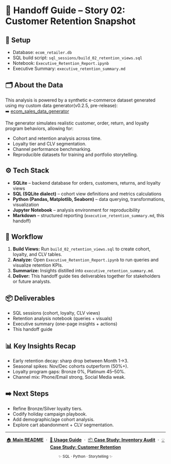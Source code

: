 

# 📑 Handoff Guide – Story 02: Customer Retention Snapshot

## 🔧 Setup
- Database: `ecom_retailer.db`
- SQL build script: `sql_sessions/build_02_retention_views.sql`
- Notebook: `Executive_Retention_Report.ipynb`
- Executive Summary: `executive_retention_summary.md`

## 🗂 About the Data  
This analysis is powered by a synthetic e-commerce dataset generated using my custom data generator(v0.2.5, pre-release):  
➡️ [ecom_sales_data_generator](https://github.com/G-Schumacher44/ecom_sales_data_generator)  

The generator simulates realistic customer, order, return, and loyalty program behaviors, allowing for:  
- Cohort and retention analysis across time.  
- Loyalty tier and CLV segmentation.  
- Channel performance benchmarking.  
- Reproducible datasets for training and portfolio storytelling.  

## ⚙️ Tech Stack
- **SQLite** – backend database for orders, customers, returns, and loyalty views
- **SQL (SQLite dialect)** – cohort view definitions and metrics calculations
- **Python (Pandas, Matplotlib, Seaborn)** – data querying, transformations, visualization
- **Jupyter Notebook** – analysis environment for reproducibility
- **Markdown** – structured reporting (`executive_retention_summary.md`, this handoff)

## 🔄 Workflow

1. **Build Views:** Run `build_02_retention_views.sql` to create cohort, loyalty, and CLV tables.
2. **Analyze:** Open `Executive_Retention_Report.ipynb` to run queries and visualize retention KPIs.
3. **Summarize:** Insights distilled into `executive_retention_summary.md`.
4. **Deliver:** This handoff guide ties deliverables together for stakeholders or future analysts.

## 📦 Deliverables
- SQL sessions (cohort, loyalty, CLV views)
- Retention analysis notebook (queries + visuals)
- Executive summary (one-page insights + actions)
- This handoff guide

## 📊 Key Insights Recap
- Early retention decay: sharp drop between Month 1→3.
- Seasonal spikes: Nov/Dec cohorts outperform (50%+).
- Loyalty program gaps: Bronze 0%, Platinum 45–50%.
- Channel mix: Phone/Email strong, Social Media weak.

## ➡️ Next Steps
- Refine Bronze/Silver loyalty tiers.
- Codify holiday campaign playbook.
- Add demographic/age cohort analysis.
- Explore cart abandonment + CLV segmentation.

---

<p align="center">
  <a href="../../README.md">🏠 <b>Main README</b></a>
  &nbsp;·&nbsp;
  <a href="../../USAGE.md">📖 <b>Usage Guide</b></a>
  &nbsp;·&nbsp;
  <a href="../../story_01_inventory_audit/story_01_portfolio_readme.md">📦 <b>Case Study: Inventory Audit</b></a>
  &nbsp;·&nbsp;
  <a href="../../story_02_customer_retention_snapshot/story_02_portfolio_readme.md">💡 <b>Case Study: Customer Retention</b></a>
</p>

<p align="center">
  <sub>✨ SQL · Python · Storytelling ✨</sub>
</p>